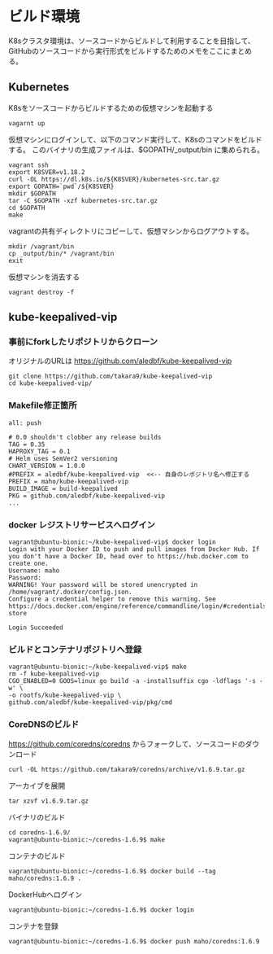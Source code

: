 # ビルド環境

K8sクラスタ環境は、ソースコードからビルドして利用することを目指して、GitHubのソースコードから実行形式をビルドするためのメモをここにまとめる。


## Kubernetes 

K8sをソースコードからビルドするための仮想マシンを起動する

~~~
vagarnt up
~~~

仮想マシンにログインして、以下のコマンド実行して、K8sのコマンドをビルドする。
このバイナリの生成ファイルは、$GOPATH/_output/bin に集められる。


~~~
vagrant ssh
export K8SVER=v1.18.2
curl -OL https://dl.k8s.io/${K8SVER}/kubernetes-src.tar.gz
export GOPATH=`pwd`/${K8SVER}
mkdir $GOPATH
tar -C $GOPATH -xzf kubernetes-src.tar.gz
cd $GOPATH
make
~~~

vagrantの共有ディレクトリにコピーして、仮想マシンからログアウトする。

~~~
mkdir /vagrant/bin
cp _output/bin/* /vagrant/bin
exit
~~~

仮想マシンを消去する

~~~
vagrant destroy -f
~~~


## kube-keepalived-vip

### 事前にforkしたリポジトリからクローン

オリジナルのURLは https://github.com/aledbf/kube-keepalived-vip 

~~~
git clone https://github.com/takara9/kube-keepalived-vip
cd kube-keepalived-vip/
~~~

### Makefile修正箇所

~~~
all: push

# 0.0 shouldn't clobber any release builds
TAG = 0.35
HAPROXY_TAG = 0.1
# Helm uses SemVer2 versioning
CHART_VERSION = 1.0.0
#PREFIX = aledbf/kube-keepalived-vip  <<-- 自身のレポジトリ名へ修正する
PREFIX = maho/kube-keepalived-vip   
BUILD_IMAGE = build-keepalived
PKG = github.com/aledbf/kube-keepalived-vip
...

~~~

### docker レジストリサービスへログイン

~~~
vagrant@ubuntu-bionic:~/kube-keepalived-vip$ docker login
Login with your Docker ID to push and pull images from Docker Hub. If you don't have a Docker ID, head over to https://hub.docker.com to create one.
Username: maho
Password: 
WARNING! Your password will be stored unencrypted in /home/vagrant/.docker/config.json.
Configure a credential helper to remove this warning. See
https://docs.docker.com/engine/reference/commandline/login/#credentials-store

Login Succeeded
~~~

### ビルドとコンテナリポジトリへ登録

~~~
vagrant@ubuntu-bionic:~/kube-keepalived-vip$ make
rm -f kube-keepalived-vip
CGO_ENABLED=0 GOOS=linux go build -a -installsuffix cgo -ldflags '-s -w' \
-o rootfs/kube-keepalived-vip \
github.com/aledbf/kube-keepalived-vip/pkg/cmd
~~~


### CoreDNSのビルド

https://github.com/coredns/coredns からフォークして、ソースコードのダウンロード

~~~
curl -OL https://github.com/takara9/coredns/archive/v1.6.9.tar.gz
~~~

アーカイブを展開

~~~
tar xzvf v1.6.9.tar.gz 
~~~

バイナリのビルド

~~~
cd coredns-1.6.9/
vagrant@ubuntu-bionic:~/coredns-1.6.9$ make
~~~

コンテナのビルド

~~~
vagrant@ubuntu-bionic:~/coredns-1.6.9$ docker build --tag maho/coredns:1.6.9 .
~~~

DockerHubへログイン

~~~
vagrant@ubuntu-bionic:~/coredns-1.6.9$ docker login
~~~

コンテナを登録

~~~
vagrant@ubuntu-bionic:~/coredns-1.6.9$ docker push maho/coredns:1.6.9
~~~


